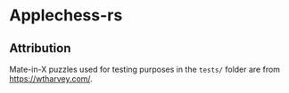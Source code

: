 # Applechess-rs

## Attribution
Mate-in-X puzzles used for testing purposes in the `tests/` folder are from https://wtharvey.com/.